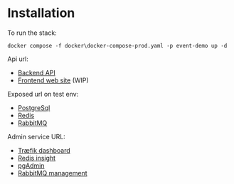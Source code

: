 Installation
============

To run the stack:

```shell
docker compose -f docker\docker-compose-prod.yaml -p event-demo up -d
```

Api url:
- [Backend API](http://api.traefik.me/)
- [Frontend web site](http://app.traefik.me/) (WIP)

Exposed url on test env:
- [PostgreSql](http://localhost:5432/)
- [Redis](http://localhost:6379/)
- [RabbitMQ](http://localhost:15672/)

Admin service URL:
- [Træfik dashboard](http://traefik.traefik.me/)
- [Redis insight](http://insight.redis.traefik.me/)
- [pgAdmin](http://pgadmin.postgresql.traefik.me/)
- [RabbitMQ management](http://management.rabbitmq.traefik.me/)
